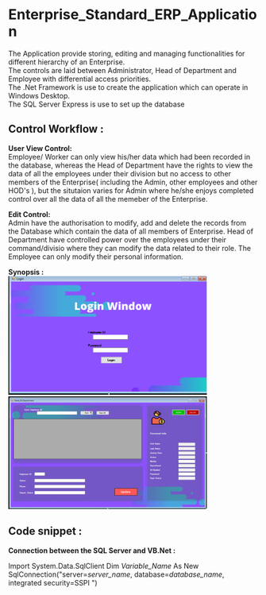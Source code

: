 # Enterprise_Standard_ERP_Application


The Application provide storing, editing and managing functionalities for different hierarchy of an Enterprise.<br/>
The controls are laid between Administrator, Head of Department and Employee with differential access priorities.
</br>
The .Net Framework is use to create the application which can operate in Windows Desktop.
</br>The SQL Server Express is use to set up the database

## Control Workflow :
<b>User View Control:</b></br>
Employee/ Worker can only view his/her data which had been recorded in the database, whereas the Head of Department have the rights to view the data of all the employees under their division but no access to other members of the Enterprise( including the Admin, other employees and other HOD's ), but the situtaion varies for Admin where he/she enjoys completed control over all the data of all the memeber of the Enterprise.

<b>Edit Control:</b></br>
Admin have the authorisation to modify, add and delete the records from the Database which contain the data of all members of Enterprise. Head of Department have controlled power over the employees under their command/divisio where they can modify the data related to their role. The Employee can only modify their personal information. 

<b>Synopsis :</b></br>
<img src="Screenshot (2).png" width="400">
</br>
<img src="Screenshot (3).png" width="400">

## Code snippet :

<b> Connection between the SQL Server and VB.Net :</b>

 Import System.Data.SqlClient
 Dim <i>Variable_Name</i> As New SqlConnection("server=<i>server_name</i>, database=<i>database_name</i>, integrated security=SSPI ")

